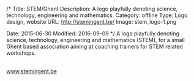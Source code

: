 /*
Title: STEM/Ghent
Description: A logo playfully denoting science, technology, engineering and mathematics.
Category: offline
Type: Logo design, website
URL: http://stemingent.be/
Image: stem_logo-1.png

Date: 2015-06-30
Modified: 2016-09-09
*/
A logo playfully denoting science, technology, engineering and mathematics (STEM), 
for a small Ghent based association aiming at coaching trainers for STEM related workshops.
  
<br>
<a href="http://www.stemingent.be" target="_blank">www.stemingent.be</a>